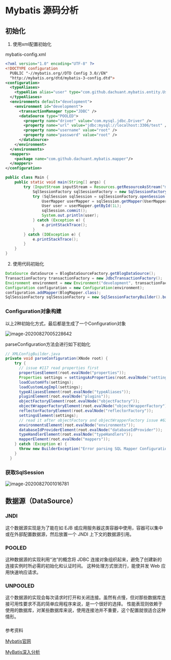 # Mybatis 源码分析

## 初始化

1. 使用xml配置初始化

mybatis-config.xml

```xml
<?xml version="1.0" encoding="UTF-8" ?>
<!DOCTYPE configuration
  PUBLIC "-//mybatis.org//DTD Config 3.0//EN"
  "http://mybatis.org/dtd/mybatis-3-config.dtd">
<configuration>
  <typeAliases>
    <typeAlias alias="user" type="com.github.dachuant.mybatis.entity.User"/>
  </typeAliases>
  <environments default="development">
    <environment id="development">
      <transactionManager type="JDBC" />
      <dataSource type="POOLED">
        <property name="driver" value="com.mysql.jdbc.Driver" />
        <property name="url" value="jdbc:mysql://localhost:3306/test" />
        <property name="username" value="root" />
        <property name="password" value="root" />
      </dataSource>
    </environment>
  </environments>
  <mappers>
    <package name="com.github.dachuant.mybatis.mapper"/>
  </mappers>
</configuration>

```

```java
public class Main {
    public static void main(String[] args) {
        try (InputStream inputStream = Resources.getResourceAsStream("mybatis-config.xml")){
            SqlSessionFactory sqlSessionFactory = new SqlSessionFactoryBuilder().build(inputStream);
            try (SqlSession sqlSession = sqlSessionFactory.openSession()) {
                UserMapper userMapper = sqlSession.getMapper(UserMapper.class);
                User user = userMapper.getById(1L);
                sqlSession.commit();
                System.out.println(user);
            } catch (Exception e) {
                e.printStackTrace();
            }
        } catch (IOException e) {
            e.printStackTrace();
        }
    }
}
```

2. 使用代码初始化

```java
DataSource dataSource = BlogDataSourceFactory.getBlogDataSource();
TransactionFactory transactionFactory = new JdbcTransactionFactory();
Environment environment = new Environment("development", transactionFactory, dataSource);
Configuration configuration = new Configuration(environment);
configuration.addMapper(BlogMapper.class);
SqlSessionFactory sqlSessionFactory = new SqlSessionFactoryBuilder().build(configuration);
```

### Configuration对象构建

以上2种初始化方式，最后都是生成了一个Configuration对象

![image-20200827005228642](https://gitee.com/dachuant/image/raw/master/picgo/image-20200827005228642.png)



parseConfiguration方法会进行如下初始化

```java
// XMLConfigBuilder.java
private void parseConfiguration(XNode root) {
    try {
      // issue #117 read properties first
      propertiesElement(root.evalNode("properties"));
      Properties settings = settingsAsProperties(root.evalNode("settings"));
      loadCustomVfs(settings);
      loadCustomLogImpl(settings);
      typeAliasesElement(root.evalNode("typeAliases"));
      pluginElement(root.evalNode("plugins"));
      objectFactoryElement(root.evalNode("objectFactory"));
      objectWrapperFactoryElement(root.evalNode("objectWrapperFactory"));
      reflectorFactoryElement(root.evalNode("reflectorFactory"));
      settingsElement(settings);
      // read it after objectFactory and objectWrapperFactory issue #631
      environmentsElement(root.evalNode("environments"));
      databaseIdProviderElement(root.evalNode("databaseIdProvider"));
      typeHandlerElement(root.evalNode("typeHandlers"));
      mapperElement(root.evalNode("mappers"));
    } catch (Exception e) {
      throw new BuilderException("Error parsing SQL Mapper Configuration. Cause: " + e, e);
    }
  }
```



### 获取SqlSession

![image-20200827001016781](https://gitee.com/dachuant/image/raw/master/picgo/image-20200827001016781.png)





## 数据源（DataSource） 

### JNDI

这个数据源实现是为了能在如 EJB 或应用服务器这类容器中使用，容器可以集中或在外部配置数据源，然后放置一个 JNDI 上下文的数据源引用。

### POOLED

这种数据源的实现利用“池”的概念将 JDBC 连接对象组织起来，避免了创建新的连接实例时所必需的初始化和认证时间。 这种处理方式很流行，能使并发 Web 应用快速响应请求。

### UNPOOLED

这个数据源的实现会每次请求时打开和关闭连接。虽然有点慢，但对那些数据库连接可用性要求不高的简单应用程序来说，是一个很好的选择。 性能表现则依赖于使用的数据库，对某些数据库来说，使用连接池并不重要，这个配置就很适合这种情形。

### 



参考资料

[Mybatis官网](https://mybatis.org/mybatis-3/zh/configuration.html)

[MyBatis深入分析](https://blog.csdn.net/lblblblblzdx/article/details/81836030)